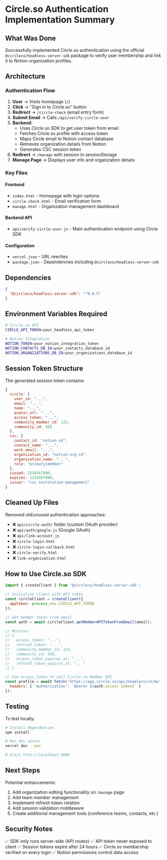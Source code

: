 # Circle.so Authentication Implementation Summary

## What Was Done

Successfully implemented Circle.so authentication using the official `@circleco/headless-server-sdk` package to verify user membership and link it to Notion organization profiles.

## Architecture

### Authentication Flow
1. **User** → Visits homepage (`/`)
2. **Click** → "Sign in to Circle.so" button
3. **Redirect** → `/circle-check` (email entry form)
4. **Submit Email** → Calls `/api/verify-circle-user`
5. **Backend**:
   - Uses Circle.so SDK to get user token from email
   - Fetches Circle.so profile with access token
   - Maps Circle email to Notion contact database
   - Retrieves organization details from Notion
   - Generates CSC session token
6. **Redirect** → `/manage` with session in sessionStorage
7. **Manage Page** → Displays user info and organization details

### Key Files

#### Frontend
- `index.html` - Homepage with login options
- `circle-check.html` - Email verification form
- `manage.html` - Organization management dashboard

#### Backend API
- `api/verify-circle-user.js` - Main authentication endpoint using Circle SDK

#### Configuration
- `vercel.json` - URL rewrites
- `package.json` - Dependencies including `@circleco/headless-server-sdk`

## Dependencies

```json
{
  "@circleco/headless-server-sdk": "^0.0.5"
}
```

## Environment Variables Required

```bash
# Circle.so API
CIRCLE_API_TOKEN=your_headless_api_token

# Notion Integration
NOTION_TOKEN=your_notion_integration_token
NOTION_CONTACTS_DB_ID=your_contacts_database_id
NOTION_ORGANIZATIONS_DB_ID=your_organizations_database_id
```

## Session Token Structure

The generated session token contains:

```javascript
{
  circle: {
    user_id: "...",
    email: "...",
    name: "...",
    avatar_url: "...",
    access_token: "...",
    community_member_id: 123,
    community_id: 456
  },
  csc: {
    contact_id: "notion-id",
    contact_name: "...",
    work_email: "...",
    organization_id: "notion-org-id",
    organization_name: "...",
    role: "primary|member"
  },
  issued: 1234567890,
  expires: 1234567890,
  issuer: "csc-institution-management"
}
```

## Cleaned Up Files

Removed old/unused authentication approaches:
- ❌ `api/circle-auth/` folder (custom OAuth provider)
- ❌ `api/auth/google.js` (Google OAuth)
- ❌ `api/link-account.js`
- ❌ `circle-login.html`
- ❌ `circle-login-callback.html`
- ❌ `circle-verify.html`
- ❌ `link-organization.html`

## How to Use Circle.so SDK

```javascript
import { createClient } from '@circleco/headless-server-sdk';

// Initialize client with API token
const circleClient = createClient({
  appToken: process.env.CIRCLE_API_TOKEN
});

// Get member token from email
const auth = await circleClient.getMemberAPITokenFromEmail(email);

// Returns:
// {
//   access_token: "...",
//   refresh_token: "...",
//   community_member_id: 123,
//   community_id: 456,
//   access_token_expires_at: "...",
//   refresh_token_expires_at: "..."
// }

// Use access_token to call Circle.so Member API
const profile = await fetch('https://app.circle.so/api/headless/v1/me', {
  headers: { 'Authorization': `Bearer ${auth.access_token}` }
});
```

## Testing

To test locally:

```bash
# Install dependencies
npm install

# Run dev server
vercel dev --yes

# Visit http://localhost:3000
```

## Next Steps

Potential enhancements:
1. Add organization editing functionality on `/manage` page
2. Add team member management
3. Implement refresh token rotation
4. Add session validation middleware
5. Create additional management tools (conference teams, contacts, etc.)

## Security Notes

✅ SDK only runs server-side (API routes)
✅ API token never exposed to client
✅ Session tokens expire after 24 hours
✅ Circle.so membership verified on every login
✅ Notion permissions control data access
